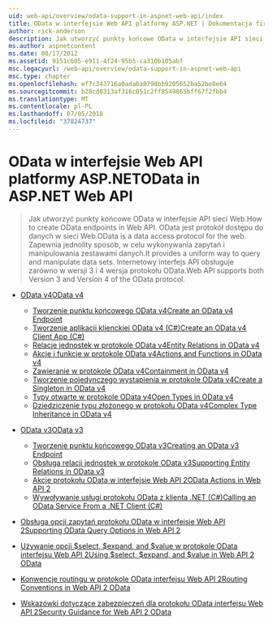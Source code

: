 ```yaml
---
uid: web-api/overview/odata-support-in-aspnet-web-api/index
title: OData w interfejsie Web API platformy ASP.NET | Dokumentacja firmy Microsoft
author: rick-anderson
description: Jak utworzyć punkty końcowe OData w interfejsie API sieci Web. OData jest protokół dostępu do danych w sieci Web. Zapewnia jednolity sposób, w celu wykonywania zapytań i manipulowania zestawami danych. Internetowy interfejs API s...
ms.author: aspnetcontent
ms.date: 08/17/2012
ms.assetid: 9151c605-e911-4f24-95b5-ca310b105abf
msc.legacyurl: /web-api/overview/odata-support-in-aspnet-web-api
msc.type: chapter
ms.openlocfilehash: ef7c343716a0ada6a0798bb9205652ba52be8e64
ms.sourcegitcommit: b28cd0313af316c051c2ff8549865bff67f2fbb4
ms.translationtype: MT
ms.contentlocale: pl-PL
ms.lasthandoff: 07/05/2018
ms.locfileid: "37824737"
---
```

<a name="odata-in-aspnet-web-api"></a><span data-ttu-id="d2eec-106">OData w interfejsie Web API platformy ASP.NET</span><span class="sxs-lookup"><span data-stu-id="d2eec-106">OData in ASP.NET Web API</span></span>
====================
> <span data-ttu-id="d2eec-107">Jak utworzyć punkty końcowe OData w interfejsie API sieci Web.</span><span class="sxs-lookup"><span data-stu-id="d2eec-107">How to create OData endpoints in Web API.</span></span> <span data-ttu-id="d2eec-108">OData jest protokół dostępu do danych w sieci Web.</span><span class="sxs-lookup"><span data-stu-id="d2eec-108">OData is a data access protocol for the web.</span></span> <span data-ttu-id="d2eec-109">Zapewnia jednolity sposób, w celu wykonywania zapytań i manipulowania zestawami danych.</span><span class="sxs-lookup"><span data-stu-id="d2eec-109">It provides a uniform way to query and manipulate data sets.</span></span> <span data-ttu-id="d2eec-110">Internetowy interfejs API obsługuje zarówno w wersji 3 i 4 wersja protokołu OData.</span><span class="sxs-lookup"><span data-stu-id="d2eec-110">Web API supports both Version 3 and Version 4 of the OData protocol.</span></span>


- [<span data-ttu-id="d2eec-111">OData v4</span><span class="sxs-lookup"><span data-stu-id="d2eec-111">OData v4</span></span>](odata-v4/index.md)

    - [<span data-ttu-id="d2eec-112">Tworzenie punktu końcowego OData v4</span><span class="sxs-lookup"><span data-stu-id="d2eec-112">Create an OData v4 Endpoint</span></span>](odata-v4/create-an-odata-v4-endpoint.md)
    - [<span data-ttu-id="d2eec-113">Tworzenie aplikacji klienckiej OData v4 (C#)</span><span class="sxs-lookup"><span data-stu-id="d2eec-113">Create an OData v4 Client App (C#)</span></span>](odata-v4/create-an-odata-v4-client-app.md)
    - [<span data-ttu-id="d2eec-114">Relacje jednostek w protokole OData v4</span><span class="sxs-lookup"><span data-stu-id="d2eec-114">Entity Relations in OData v4</span></span>](odata-v4/entity-relations-in-odata-v4.md)
    - [<span data-ttu-id="d2eec-115">Akcje i funkcje w protokole OData v4</span><span class="sxs-lookup"><span data-stu-id="d2eec-115">Actions and Functions in OData v4</span></span>](odata-v4/odata-actions-and-functions.md)
    - [<span data-ttu-id="d2eec-116">Zawieranie w protokole OData v4</span><span class="sxs-lookup"><span data-stu-id="d2eec-116">Containment in OData v4</span></span>](odata-v4/odata-containment-in-web-api-22.md)
    - [<span data-ttu-id="d2eec-117">Tworzenie pojedynczego wystąpienia w protokole OData v4</span><span class="sxs-lookup"><span data-stu-id="d2eec-117">Create a Singleton in OData v4</span></span>](odata-v4/using-a-singleton-in-an-odata-endpoint-in-web-api-22.md)
    - [<span data-ttu-id="d2eec-118">Typy otwarte w protokole OData v4</span><span class="sxs-lookup"><span data-stu-id="d2eec-118">Open Types in OData v4</span></span>](odata-v4/use-open-types-in-odata-v4.md)
    - [<span data-ttu-id="d2eec-119">Dziedziczenie typu złożonego w protokołu OData v4</span><span class="sxs-lookup"><span data-stu-id="d2eec-119">Complex Type Inheritance in OData v4</span></span>](odata-v4/complex-type-inheritance-in-odata-v4.md)
- [<span data-ttu-id="d2eec-120">OData v3</span><span class="sxs-lookup"><span data-stu-id="d2eec-120">OData v3</span></span>](odata-v3/index.md)

    - [<span data-ttu-id="d2eec-121">Tworzenie punktu końcowego OData v3</span><span class="sxs-lookup"><span data-stu-id="d2eec-121">Creating an OData v3 Endpoint</span></span>](odata-v3/creating-an-odata-endpoint.md)
    - [<span data-ttu-id="d2eec-122">Obsługa relacji jednostek w protokole OData v3</span><span class="sxs-lookup"><span data-stu-id="d2eec-122">Supporting Entity Relations in OData v3</span></span>](odata-v3/working-with-entity-relations.md)
    - [<span data-ttu-id="d2eec-123">Akcje protokołu OData w interfejsie Web API 2</span><span class="sxs-lookup"><span data-stu-id="d2eec-123">OData Actions in Web API 2</span></span>](odata-v3/odata-actions.md)
    - [<span data-ttu-id="d2eec-124">Wywoływanie usługi protokołu OData z klienta .NET (C#)</span><span class="sxs-lookup"><span data-stu-id="d2eec-124">Calling an OData Service From a .NET Client (C#)</span></span>](odata-v3/calling-an-odata-service-from-a-net-client.md)
- [<span data-ttu-id="d2eec-125">Obsługa opcji zapytań protokołu OData w interfejsie Web API 2</span><span class="sxs-lookup"><span data-stu-id="d2eec-125">Supporting OData Query Options in Web API 2</span></span>](supporting-odata-query-options.md)
- [<span data-ttu-id="d2eec-126">Używanie opcji $select, $expand, and $value w protokole OData interfejsu Web API 2</span><span class="sxs-lookup"><span data-stu-id="d2eec-126">Using $select, $expand, and $value in Web API 2 OData</span></span>](using-select-expand-and-value.md)
- [<span data-ttu-id="d2eec-127">Konwencje routingu w protokole OData interfejsu Web API 2</span><span class="sxs-lookup"><span data-stu-id="d2eec-127">Routing Conventions in Web API 2 OData</span></span>](odata-routing-conventions.md)
- [<span data-ttu-id="d2eec-128">Wskazówki dotyczące zabezpieczeń dla protokołu OData interfejsu Web API 2</span><span class="sxs-lookup"><span data-stu-id="d2eec-128">Security Guidance for Web API 2 OData</span></span>](odata-security-guidance.md)

